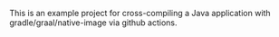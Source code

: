 This is an example project for cross-compiling a Java application with gradle/graal/native-image via github actions.